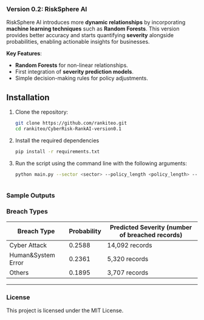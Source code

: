 ### **Version 0.2: RiskSphere AI**

RiskSphere AI introduces more **dynamic relationships** by incorporating **machine learning techniques** such as **Random Forests**. This version provides better accuracy and starts quantifying **severity** alongside probabilities, enabling actionable insights for businesses.

**Key Features**:
- **Random Forests** for non-linear relationships.
- First integration of **severity prediction models**.
- Simple decision-making rules for policy adjustments.



## Installation

1. Clone the repository:
   ```bash
   git clone https://github.com/rankiteo.git
   cd rankiteo/CyberRisk-RankAI-version0.1

2. Install the required dependencies
   ```bash
   pip install -r requirements.txt

3. Run the script using the command line with the following arguments:
   ```bash
   python main.py --sector <sector> --policy_length <policy_length> --security_score <security_score> 



### **Sample Outputs**

### **Breach Types**

| **Breach Type** | **Probability**  | **Predicted Severity (number of breached records)**  
| --------------- | ---------------  | ---------------  
| Cyber Attack | 0.2588  |14,092 records
| Human&System Error | 0.2361  | 5,320 records
| Others | 0.1895  | 3,707 records 


---

### **License**
This project is licensed under the MIT License.
